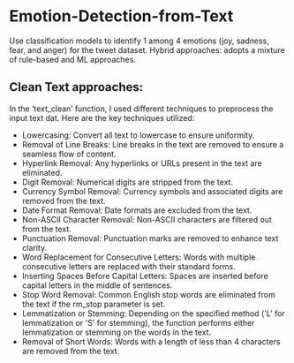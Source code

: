 # Emotion-Detection-from-Text
Use classification models to identify 1 among 4 emotions (joy, sadness, fear, and anger) for the tweet dataset.
Hybrid approaches: adopts a mixture of rule-based and ML approaches.

## Clean Text approaches:
In the ‘text_clean’ function, I used different techniques to preprocess the input text dat. Here are the key techniques utilized:
*	Lowercasing: Convert all text to lowercase to ensure uniformity.
*	Removal of Line Breaks: Line breaks in the text are removed to ensure a seamless flow of content.
*	Hyperlink Removal: Any hyperlinks or URLs present in the text are eliminated.
*	Digit Removal: Numerical digits are stripped from the text.
*	Currency Symbol Removal: Currency symbols and associated digits are removed from the text.
*	Date Format Removal: Date formats are excluded from the text.
*	Non-ASCII Character Removal: Non-ASCII characters are filtered out from the text.
*	Punctuation Removal: Punctuation marks are removed to enhance text clarity.
*	Word Replacement for Consecutive Letters: Words with multiple consecutive letters are replaced with their standard forms.
*	Inserting Spaces Before Capital Letters: Spaces are inserted before capital letters in the middle of sentences.
*	Stop Word Removal: Common English stop words are eliminated from the text if the rm_stop parameter is set.
*	Lemmatization or Stemming: Depending on the specified method ('L' for lemmatization or 'S' for stemming), the function performs either lemmatization or stemming on the words in the text.
*	Removal of Short Words: Words with a length of less than 4 characters are removed from the text.
